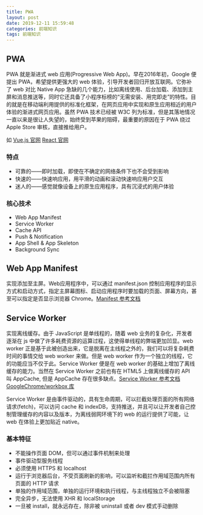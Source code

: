 ```yaml
---
title: PWA
layout: post
date: 2019-12-11 15:59:48
categories: 前端知识
tags: 前端知识
---
```


## PWA

PWA 就是渐进式 web 应用(Progressive Web App)。早在2016年初，Google 便提出 PWA，希望提供更强大的 web 体验，引导开发者回归开放互联网。它弥补了 web 对比 Native App 急缺的几个能力，比如离线使用、后台加载、添加到主屏和消息推送等，同时它还具备了小程序标榜的“无需安装、用完即走”的特性。目的就是在移动端利用提供的标准化框架，在网页应用中实现和原生应用相近的用户体验的渐进式网页应用。虽然 PWA 技术已经被 W3C 列为标准，但是其落地情况一直以来是很让人失望的，始终受到苹果的阻碍，最重要的原因在于 PWA 绕过 Apple Store 审核，直接推给用户。

如 [Vue.js 官网](https://cn.vuejs.org/) [React 官网](https://react.docschina.org/)

### 特点

- 可靠的——即时加载，即使在不确定的网络条件下也不会受到影响
- 快速的——快速响应用，用平滑的动画和滚动快速响应用户交互
- 迷人的——感觉就像设备上的原生应用程序，具有沉浸式的用户体验

### 核心技术

- Web App Manifest
- Service Worker
- Cache API
- Push & Notification
- App Shell & App Skeleton
- Background Sync

## Web App Manifest

实现添加至主屏。Web应用程序中，可以通过 manifest.json 控制应用程序的显示方式和启动方式，指定主屏幕图标、启动应用程序时要加载的页面、屏幕方向，甚至可以指定是否显示浏览器 Chrome。[Manifest 参考文档](https://developer.mozilla.org/zh-CN/docs/Web/Manifest)

## Service Worker

实现离线缓存。由于 JavaScript 是单线程的，随着 web 业务的复杂化，开发者逐渐在 js 中做了许多耗费资源的运算过程，这使得单线程的弊端更加凹显。web worker 正是基于此被创造出来，它是脱离在主线程之外的，我们可以将复杂耗费时间的事情交给 web worker 来做。但是 web worker 作为一个独立的线程，它的功能应当不仅于此。Service Worker 便是在 web worker 的基础上增加了离线缓存的能力。当然在 Service Worker 之前也有在 HTML5 上做离线缓存的 API 叫 AppCache, 但是 AppCache 存在很多缺点。[Service Worker 参考文档](https://developer.mozilla.org/zh-CN/docs/Web/API/Service_Worker_API/Using_Service_Workers) [GoogleChrome/workbox 库](https://github.com/GoogleChrome/workbox)

Service Worker 是由事件驱动的，具有生命周期，可以拦截处理页面的所有网络请求(fetch)，可以访问 cache 和 indexDB，支持推送，并且可以让开发者自己控制管理缓存的内容以及版本，为离线弱网环境下的 web 的运行提供了可能，让 web 在体验上更加贴近 native。

### 基本特征

- 不能操作页面 DOM，但可以通过事件机制来处理
- 事件驱动型服务线程
- 必须使用 HTTPS 和 localhost
- 运行于浏览器后台，不受页面刷新的影响，可以监听和截拦作用域范围内所有页面的 HTTP 请求
- 单独的作用域范围，单独的运行环境和执行线程，与主线程独立不会被阻塞
- 完全异步，无法使用 XHR 和 localStorage
- 一旦被 install，就永远存在，除非被 uninstall 或者 dev 模式手动删除
